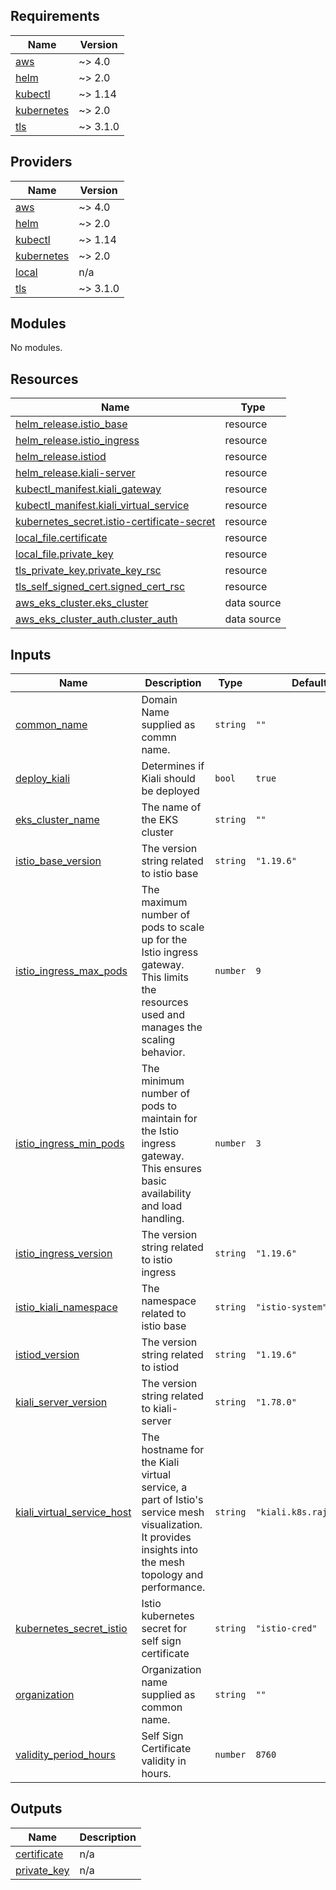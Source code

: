 <!-- BEGIN_TF_DOCS -->
## Requirements

| Name | Version |
|------|---------|
| <a name="requirement_aws"></a> [aws](#requirement\_aws) | ~> 4.0 |
| <a name="requirement_helm"></a> [helm](#requirement\_helm) | ~> 2.0 |
| <a name="requirement_kubectl"></a> [kubectl](#requirement\_kubectl) | ~> 1.14 |
| <a name="requirement_kubernetes"></a> [kubernetes](#requirement\_kubernetes) | ~> 2.0 |
| <a name="requirement_tls"></a> [tls](#requirement\_tls) | ~> 3.1.0 |

## Providers

| Name | Version |
|------|---------|
| <a name="provider_aws"></a> [aws](#provider\_aws) | ~> 4.0 |
| <a name="provider_helm"></a> [helm](#provider\_helm) | ~> 2.0 |
| <a name="provider_kubectl"></a> [kubectl](#provider\_kubectl) | ~> 1.14 |
| <a name="provider_kubernetes"></a> [kubernetes](#provider\_kubernetes) | ~> 2.0 |
| <a name="provider_local"></a> [local](#provider\_local) | n/a |
| <a name="provider_tls"></a> [tls](#provider\_tls) | ~> 3.1.0 |

## Modules

No modules.

## Resources

| Name | Type |
|------|------|
| [helm_release.istio_base](https://registry.terraform.io/providers/helm/latest/docs/resources/release) | resource |
| [helm_release.istio_ingress](https://registry.terraform.io/providers/helm/latest/docs/resources/release) | resource |
| [helm_release.istiod](https://registry.terraform.io/providers/helm/latest/docs/resources/release) | resource |
| [helm_release.kiali-server](https://registry.terraform.io/providers/helm/latest/docs/resources/release) | resource |
| [kubectl_manifest.kiali_gateway](https://registry.terraform.io/providers/gavinbunney/kubectl/latest/docs/resources/manifest) | resource |
| [kubectl_manifest.kiali_virtual_service](https://registry.terraform.io/providers/gavinbunney/kubectl/latest/docs/resources/manifest) | resource |
| [kubernetes_secret.istio-certificate-secret](https://registry.terraform.io/providers/kubernetes/latest/docs/resources/secret) | resource |
| [local_file.certificate](https://registry.terraform.io/providers/hashicorp/local/latest/docs/resources/file) | resource |
| [local_file.private_key](https://registry.terraform.io/providers/hashicorp/local/latest/docs/resources/file) | resource |
| [tls_private_key.private_key_rsc](https://registry.terraform.io/providers/tls/latest/docs/resources/private_key) | resource |
| [tls_self_signed_cert.signed_cert_rsc](https://registry.terraform.io/providers/tls/latest/docs/resources/self_signed_cert) | resource |
| [aws_eks_cluster.eks_cluster](https://registry.terraform.io/providers/aws/latest/docs/data-sources/eks_cluster) | data source |
| [aws_eks_cluster_auth.cluster_auth](https://registry.terraform.io/providers/aws/latest/docs/data-sources/eks_cluster_auth) | data source |

## Inputs

| Name | Description | Type | Default | Required |
|------|-------------|------|---------|:--------:|
| <a name="input_common_name"></a> [common\_name](#input\_common\_name) | Domain Name  supplied as commn name. | `string` | `""` | no |
| <a name="input_deploy_kiali"></a> [deploy\_kiali](#input\_deploy\_kiali) | Determines if Kiali should be deployed | `bool` | `true` | no |
| <a name="input_eks_cluster_name"></a> [eks\_cluster\_name](#input\_eks\_cluster\_name) | The name of the EKS cluster | `string` | `""` | no |
| <a name="input_istio_base_version"></a> [istio\_base\_version](#input\_istio\_base\_version) | The version string related to istio base | `string` | `"1.19.6"` | no |
| <a name="input_istio_ingress_max_pods"></a> [istio\_ingress\_max\_pods](#input\_istio\_ingress\_max\_pods) | The maximum number of pods to scale up for the Istio ingress gateway. This limits the resources used and manages the scaling behavior. | `number` | `9` | no |
| <a name="input_istio_ingress_min_pods"></a> [istio\_ingress\_min\_pods](#input\_istio\_ingress\_min\_pods) | The minimum number of pods to maintain for the Istio ingress gateway. This ensures basic availability and load handling. | `number` | `3` | no |
| <a name="input_istio_ingress_version"></a> [istio\_ingress\_version](#input\_istio\_ingress\_version) | The version string related to istio ingress | `string` | `"1.19.6"` | no |
| <a name="input_istio_kiali_namespace"></a> [istio\_kiali\_namespace](#input\_istio\_kiali\_namespace) | The namespace related to istio base | `string` | `"istio-system"` | no |
| <a name="input_istiod_version"></a> [istiod\_version](#input\_istiod\_version) | The version string related to istiod | `string` | `"1.19.6"` | no |
| <a name="input_kiali_server_version"></a> [kiali\_server\_version](#input\_kiali\_server\_version) | The version string related to kiali-server | `string` | `"1.78.0"` | no |
| <a name="input_kiali_virtual_service_host"></a> [kiali\_virtual\_service\_host](#input\_kiali\_virtual\_service\_host) | The hostname for the Kiali virtual service, a part of Istio's service mesh visualization. It provides insights into the mesh topology and performance. | `string` | `"kiali.k8s.raj.ninja"` | no |
| <a name="input_kubernetes_secret_istio"></a> [kubernetes\_secret\_istio](#input\_kubernetes\_secret\_istio) | Istio kubernetes secret for self sign certificate | `string` | `"istio-cred"` | no |
| <a name="input_organization"></a> [organization](#input\_organization) | Organization name supplied as common name. | `string` | `""` | no |
| <a name="input_validity_period_hours"></a> [validity\_period\_hours](#input\_validity\_period\_hours) | Self Sign Certificate validity in hours. | `number` | `8760` | no |

## Outputs

| Name | Description |
|------|-------------|
| <a name="output_certificate"></a> [certificate](#output\_certificate) | n/a |
| <a name="output_private_key"></a> [private\_key](#output\_private\_key) | n/a |
<!-- END_TF_DOCS -->